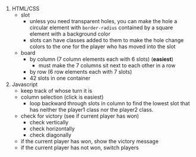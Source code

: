 1. HTML/CSS
    - slot
        - unless you need transparent holes, you can make the hole a circular element with `border-radius` contained by a square element with a background color
        - slots can have classes added to them to make the hole change colors to the one for the player who has moved into the slot
    - board
        - by column (7 column elements each with 6 slots) (**easiest**)
            - must make the 7 columns sit next to each other in a row
        - by row (6 row elements each with 7 slots)
        - 42 slots in one container
2. Javascript
    - keep track of whose turn it is
    - column selection (click is easiest)
        - loop backward through slots in column to find the lowest slot that has neither the player1 class nor the player2 class.
    - check for victory (see if current player has won)
        - check vertically
        - check horizontally
        - check diagonally
    - if the current player has won, show the victory message
    - if the current player has not won, switch players
